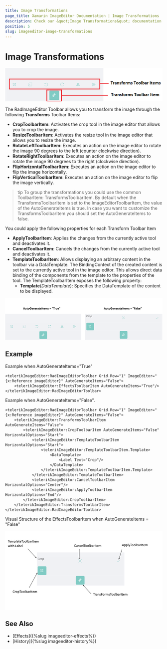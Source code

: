 ```yaml
---
title: Image Transformations
page_title: Xamarin ImageEditor Documentation | Image Transformations
description: Check our &quot;Image Transformations&quot; documentation article for Telerik ImageEditor for Xamarin control.
position: 5
slug: imageeditor-image-transformations
---
```


# Image Transformations

![ImageEditor Transforms Toolbar](images/imageeditor-transforms-toolbar-items.png "ImageEditor Transforms Toolbar")

The RadImageEditor Toolbar allows you to transform the image through the following **Transforms** Toolbar Items:

* **CropToolbarItem**: Activates the crop tool in the image editor that allows you to crop the image.
* **ResizeToolbarItem**: Activates the resize tool in the image editor that allows you to resize the image.
* **RotateLeftToolbarItem**: Executes an action on the image editor to rotate the image 90 degrees to the left (counter clockwise direction).
* **RotateRightToolbarItem**: Executes an action on the image editor to rotate the image 90 degrees to the right (clockwise direction).
* **FlipHorizontalToolbarItem**: Executes an action on the image editor to flip the image horizontally.
* **FlipVerticalToolbarItem**: Executes an action on the image editor to flip the image vertically.

>tip To group the transformations you could use the common ToolbarItem: TransformsToolbarItem. By default when the TransformsToolbarItem is set to the ImageEditorToolbarItem, the value of the AutoGenerateItems is true. In case you want to customize the TransformsToolbarItem you should set the AutoGenerateItems to false. 

You could apply the following properties for each Transform Toolbar Item

* **ApplyToolbarItem**: Applies the changes from the currently active tool and deactivates it.
* **CancelToolbarItem**: Cancels the changes from the currently active tool and deactivates it.
* **TemplateToolbarItem**: Allows displaying an arbitrary content in the toolbar via a DataTemplate. The BindingContext of the created content is set to the currently active tool in the image editor. This allows direct data binding of the components from the template to the properties of the tool. The TemplateToolbarItem exposes the following property:
	* **Template**(*DataTemplate*): Specifies the DataTemplate of the content to be displayed.

![ImageEditor Transforms Toolbar](images/imageeditor-transforms-autogenerateitems.png "ImageEditor Transforms Toolbar")

## Example

Example when AutoGenerateItems="True"

```XAML
<telerikImageEditor:RadImageEditorToolbar Grid.Row="1" ImageEditor="{x:Reference imageEditor}" AutoGenerateItems="False">
    <telerikImageEditor:EffectsToolbarItem AutoGenerateItems="True"/>
</telerikImageEditor:RadImageEditorToolbar>
```

Example when AutoGenerateItems="False". 

```XAML
<telerikImageEditor:RadImageEditorToolbar Grid.Row="1" ImageEditor="{x:Reference imageEditor}" AutoGenerateItems="False">
    <telerikImageEditor:TransformsToolbarItem AutoGenerateItems="False">
        <telerikImageEditor:CropToolbarItem AutoGenerateItems="False" HorizontalOptions="Start">
            <telerikImageEditor:TemplateToolbarItem HorizontalOptions="Start">
                <telerikImageEditor:TemplateToolbarItem.Template>
                    <DataTemplate>
                        <Label Text="Crop"/>
                    </DataTemplate>
                </telerikImageEditor:TemplateToolbarItem.Template>
            </telerikImageEditor:TemplateToolbarItem>
            <telerikImageEditor:CancelToolbarItem HorizontalOptions="Center"/>
            <telerikImageEditor:ApplyToolbarItem HorizontalOptions="End"/>
        </telerikImageEditor:CropToolbarItem>
    </telerikImageEditor:TransformsToolbarItem>
</telerikImageEditor:RadImageEditorToolbar>
```

Visual Structure of the EffectsToolbarItem when AutoGenerateItems = "False" 

![ImageEditor Transforms Toolbar AutoGenerate False](images/imageeditor-transforms-autogenerateitems-false.png "ImageEditor Transforms Toolbar")

## See Also

- [Effects]({%slug imageeditor-effects%})
- [History]({%slug imageeditor-history%})

